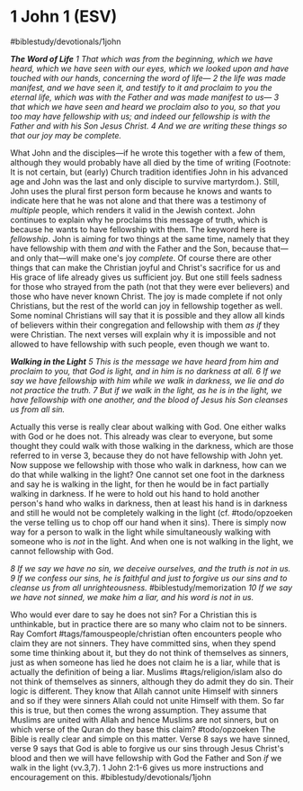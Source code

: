 # 1 John 1 (ESV) 
#biblestudy/devotionals/1john

***The Word of Life***
*1 That which was from the beginning, which we have heard, which we have seen with our eyes, which we looked upon and have touched with our hands, concerning the word of life— 2 the life was made manifest, and we have seen it, and testify to it and proclaim to you the eternal life, which was with the Father and was made manifest to us— 3 that which we have seen and heard we proclaim also to you, so that you too may have fellowship with us; and indeed our fellowship is with the Father and with his Son Jesus Christ. 4 And we are writing these things so that our joy may be complete.*

What John and the disciples—if he wrote this together with a few of them, although they would probably have all died by the time of writing (Footnote: It is not certain, but (early) Church tradition identifies John in his advanced age and John was the last and only disciple to survive martyrdom.). Still, John uses the plural first person form because he knows and wants to indicate here that he was not alone and that there was a testimony of *multiple* people, which renders it valid in the Jewish context. 
John continues to explain why he proclaims this message of truth, which is because he wants to have fellowship with them. The keyword here is *fellowship*. John is aiming for two things at the same time, namely that they have fellowship with them *and* with the Father and the Son, because that—and only that—will make one's joy *complete*. 
Of course there are other things that can make the Christian joyful and Christ's sacrifice for us and His grace of life already gives us sufficient joy. But one still feels sadness for those who strayed from the path (not that they were ever believers) and those who have never known Christ. The joy is made complete if not only Christians, but the rest of the world can joy in fellowship together as well. 
Some nominal Christians will say that it is possible and they allow all kinds of believers within their congregation and fellowship with them *as if* they were Christian. The next verses will explain why it is impossible and not allowed to have fellowship with such people, even though we want to. 

***Walking in the Light***
*5 This is the message we have heard from him and proclaim to you, that God is light, and in him is no darkness at all. 6 If we say we have fellowship with him while we walk in darkness, we lie and do not practice the truth. 7 But if we walk in the light, as he is in the light, we have fellowship with one another, and the blood of Jesus his Son cleanses us from all sin.*

Actually this verse is really clear about walking with God. One either walks with God or he does not. This already was clear to everyone, but some thought they could walk with those walking in the darkness, which are those referred to in verse 3, because they do not have fellowship with John yet. Now suppose we fellowship with those who walk in darkness, how can we do that while walking in the light? One cannot set one foot in the darkness and say he is walking in the light, for then he would be in fact partially walking in darkness. If he were to hold out his hand to hold another person's hand who walks in darkness, then at least his hand is in darkness and still he would not be completely walking in the light (cf. #todo/opzoeken  the verse telling us to chop off our hand when it sins). 
There is simply now way for a person to walk in the light while simultaneously walking with someone who is *not* in the light. And when one is not walking in the light, we cannot fellowship with God. 

*8 If we say we have no sin, we deceive ourselves, and the truth is not in us. 9 If we confess our sins, he is faithful and just to forgive us our sins and to cleanse us from all unrighteousness.* #biblestudy/memorization *10 If we say we have not sinned, we make him a liar, and his word is not in us.*

Who would ever dare to say he does not sin? For a Christian this is unthinkable, but in practice there are so many who claim not to be sinners. Ray Comfort #tags/famouspeople/christian often encounters people who claim they are not sinners. They have committed sins, when they spend some time thinking about it, but they do not think of themselves as sinners, just as when someone has lied he does not claim he is a liar, while that is actually the definition of being a liar. 
Muslims #tags/religion/islam also do not think of themselves as sinners, although they do admit they do sin. Their logic is different. They know that Allah cannot unite Himself with sinners and so if they were sinners Allah could not unite Himself with them. So far this is true, but then comes the wrong assumption. They assume that Muslims are united with Allah and hence Muslims are not sinners, but on which verse of the Quran do they base this claim? #todo/opzoeken 
The Bible is really clear and simple on this matter. Verse 8 says we have sinned, verse 9 says that God is able to forgive us our sins through Jesus Christ's blood and then we will have fellowship with God the Father and Son *if* we walk in the light (vv.3,7). 
1 John 2:1-6 gives us more instructions and encouragement on this. 
#biblestudy/devotionals/1john